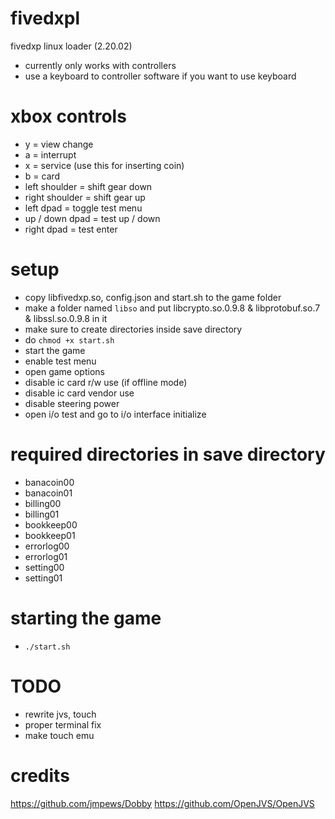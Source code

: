 # fivedxpl
fivedxp linux loader (2.20.02)

- currently only works with controllers
- use a keyboard to controller software if you want to use keyboard

# xbox controls
- y = view change
- a = interrupt
- x = service (use this for inserting coin)
- b = card
- left shoulder = shift gear down
- right shoulder = shift gear up
- left dpad = toggle test menu
- up / down dpad = test up / down
- right dpad = test enter

# setup
- copy libfivedxp.so, config.json and start.sh to the game folder
- make a folder named ```libso``` and put libcrypto.so.0.9.8 & libprotobuf.so.7 & libssl.so.0.9.8 in it
- make sure to create directories inside save directory
- do ```chmod +x start.sh```
- start the game
- enable test menu
- open game options
- disable ic card r/w use (if offline mode)
- disable ic card vendor use
- disable steering power
- open i/o test and go to i/o interface initialize

# required directories in save directory
- banacoin00
- banacoin01
- billing00
- billing01
- bookkeep00
- bookkeep01
- errorlog00
- errorlog01
- setting00
- setting01

# starting the game
- ```./start.sh```

# TODO
- rewrite jvs, touch
- proper terminal fix
- make touch emu

# credits
https://github.com/jmpews/Dobby
https://github.com/OpenJVS/OpenJVS